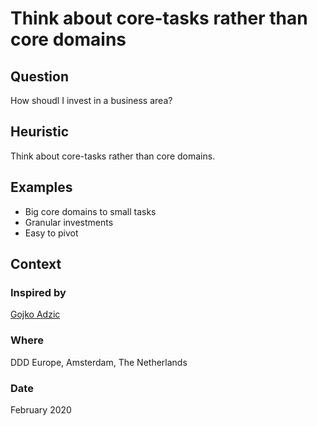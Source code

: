 # Think about core-tasks rather than core domains

## Question
How shoudl I invest in a business area?

## Heuristic
Think about core-tasks rather than core domains.

## Examples
- Big core domains to small tasks
- Granular investments
- Easy to pivot

## Context
### Inspired by
[Gojko Adzic](https://twitter.com/gojkoadzic)

### Where
DDD Europe, Amsterdam, The Netherlands

### Date
February 2020